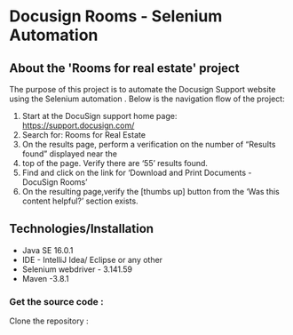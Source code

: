 # Docusign Rooms  - Selenium Automation
## About the 'Rooms for real estate' project
The purpose of this project is to automate the Docusign Support website using the Selenium automation .
Below is the navigation flow of the project:
1) Start at the DocuSign support home page: https://support.docusign.com/
2) Search for: Rooms for Real Estate
3) On the results page, perform a verification on the number of “Results found” displayed near the
4) top of the page. Verify there are ‘55’ results found.
5) Find and click on the link for ‘Download and Print Documents - DocuSign Rooms’
6) On the resulting page,verify the [thumbs up] button from the ‘Was this content helpful?’
section exists.

## Technologies/Installation
* Java SE 16.0.1
* IDE - IntelliJ Idea/ Eclipse or any other 
* Selenium webdriver - 3.141.59
* Maven -3.8.1

### Get the source code :
Clone the repository : 
